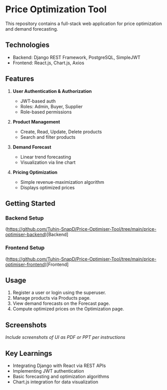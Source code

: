 # Price Optimization Tool

This repository contains a full-stack web application for price optimization and demand forecasting.

## Technologies
- Backend: Django REST Framework, PostgreSQL, SimpleJWT
- Frontend: React.js, Chart.js, Axios

## Features
1. **User Authentication & Authorization**
   - JWT-based auth
   - Roles: Admin, Buyer, Supplier
   - Role-based permissions

2. **Product Management**
   - Create, Read, Update, Delete products
   - Search and filter products

3. **Demand Forecast**
   - Linear trend forecasting
   - Visualization via line chart

4. **Pricing Optimization**
   - Simple revenue-maximization algorithm
   - Displays optimized prices

## Getting Started

### Backend Setup
(https://github.com/Tuhin-SnapD/Price-Optimiser-Tool/tree/main/price-optimiser-backend)[Backend]

### Frontend Setup
(https://github.com/Tuhin-SnapD/Price-Optimiser-Tool/tree/main/price-optimiser-frontend)[Frontend]

## Usage
1. Register a user or login using the superuser.
2. Manage products via Products page.
3. View demand forecasts on the Forecast page.
4. Compute optimized prices on the Optimization page.

## Screenshots
_Include screenshots of UI as PDF or PPT per instructions_

## Key Learnings
- Integrating Django with React via REST APIs
- Implementing JWT authentication
- Basic forecasting and optimization algorithms
- Chart.js integration for data visualization

